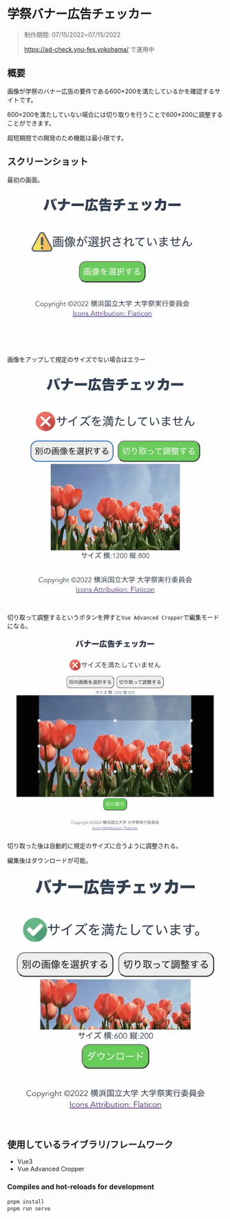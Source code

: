 # 学祭バナー広告チェッカー

> 制作期間: 07/15/2022~07/15/2022
>
> https://ad-check.ynu-fes.yokohama/ で運用中

## 概要

画像が学祭のバナー広告の要件である600×200を満たしているかを確認するサイトです。

600×200を満たしていない場合には切り取りを行うことで600×200に調整することができます。

超短期間での開発のため機能は最小限です。

## スクリーンショット

最初の画面。

![screenshot](assets/screenshot1.webp)

画像をアップして規定のサイズでない場合はエラー

![screenshot](assets/screenshot2.webp)

切り取って調整するというボタンを押すと`Vue Advanced Cropper`で編集モードになる。

![screenshot](assets/screenshot4.webp)

切り取った後は自動的に規定のサイズに合うように調整される。

編集後はダウンロードが可能。

![screenshot](assets/screenshot3.webp)

## 使用しているライブラリ/フレームワーク

- Vue3
- Vue Advanced Cropper

### Compiles and hot-reloads for development

```
pnpm install
pnpm run serve
```
